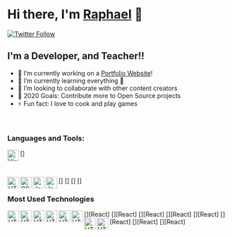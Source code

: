 <!-- Create a cool github profile readme -->

# Hi there, I'm [Raphael](https://souravdey777.github.io) 👋

[![Twitter Follow](https://img.shields.io/twitter/follow/souravdey777?color=1DA1F2&logo=twitter&style=for-the-badge)](https://twitter.com/intent/follow?screen_name=souravdey777)

## I'm a Developer, and Teacher!!

- 🔭 I’m currently working on a [Portfolio Website](https://raphael-reynaud.netlify.app)!
- 🌱 I’m currently learning everything 🤣
- 👯 I’m looking to collaborate with other content creators
- 🥅 2020 Goals: Contribute more to Open Source projects
- ⚡ Fun fact: I love to cook and play games

<!-- Create cool list of technologies with their icons -->
<br />
<!-- Create list of technologies with names and icons -->

### Languages and Tools:

[<img align="left" alt="Visual Studio Code" width="26px" src="https://img.icons8.com/color/344/visual-studio-code-2019.png" />]

<br />

[<img align="left" alt="HTML" width="26px" src="https://img.icons8.com/color/344/html-5--v1.png" />]
[<img align="left" alt="CSS" width="26px" src="https://img.icons8.com/color/344/css3.png" />]
[<img align="left" alt="Javascript" width="26px" src="https://img.icons8.com/color/344/javascript--v1.png" />]
[<img align="left" alt="Javascript" width="26px" src="https://img.icons8.com/dusk/344/php-logo.png" />]


### Most Used Technologies
<!-- React, Vue, Tailwind, Laravel, MySQL, MongoDB, Node.JS, Discord -->
[<img align="left" alt="HTML" width="26px" src="https://img.icons8.com/color/344/react-native.png" />][React]
[<img align="left" alt="HTML" width="26px" src="https://img.icons8.com/color/344/vue-js.png" />][React]
[<img align="left" alt="HTML" width="26px" src="https://img.icons8.com/color/344/tailwind_css.png" />][React]
[<img align="left" alt="HTML" width="26px" src="https://img.icons8.com/fluency/344/laravel.png" />][React]
[<img align="left" alt="HTML" width="26px" src="https://img.icons8.com/color/344/mysql-logo.png" />][React]
[<img align="left" alt="HTML" width="26px" src="https://img.icons8.com/color/344/mongodb.png" />][React]
[<img align="left" alt="HTML" width="26px" src="https://img.icons8.com/fluency/344/node-js.png" />][React]
[<img align="left" alt="HTML" width="26px" src="https://img.icons8.com/fluency/344/discord-new-logo.png" />][React]

